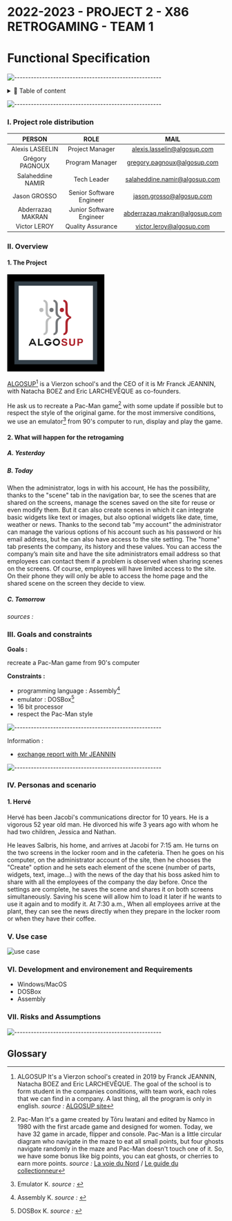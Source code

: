 # 2022-2023 - PROJECT 2 - X86 RETROGAMING - TEAM 1

# Functional Specification

![-----------------------------------------------------](https://raw.githubusercontent.com/andreasbm/readme/master/assets/lines/rainbow.png)

<details>
<summary>📖 Table of content</summary>

- [2022-2023 - PROJECT 2 - X86 RETROGAMING - TEAM 1](#2022-2023---project-2---x86-retrogaming---team-1)
- [Functional Specification](#functional-specification)
    - [I. Project role distribution](#i-project-role-distribution)
    - [II. Overview](#ii-overview)
      - [1. The Project](#1-the-project)
      - [2. What will happen for the retrogaming](#2-what-will-happen-for-the-retrogaming)
        - [A. Yesterday](#a-yesterday)
        - [B. Today](#b-today)
        - [C. Tomorrow](#c-tomorrow)
    - [III. Goals and constraints](#iii-goals-and-constraints)
    - [IV. Personas and scenario](#iv-personas-and-scenario)
      - [1. Hervé](#1-hervé)
    - [V. Use case](#v-use-case)
    - [VI. Development and environement and Requirements](#vi-development-and-environement-and-requirements)
    - [VII. Risks and Assumptions](#vii-risks-and-assumptions)
  - [Glossary](#glossary)

</details>

![-----------------------------------------------------](https://raw.githubusercontent.com/andreasbm/readme/master/assets/lines/rainbow.png)

### I. Project role distribution

| PERSON | ROLE | MAIL |
| :-: | :-: | :-: |
| Alexis LASEELIN | Project Manager | alexis.lasselin@algosup.com |
| Grégory PAGNOUX | Program Manager | gregory.pagnoux@algosup.com |
| Salaheddine NAMIR | Tech Leader | salaheddine.namir@algosup.com |
| Jason GROSSO | Senior Software Engineer | jason.grosso@algosup.com |
| Abderrazaq MAKRAN | Junior Software Engineer | abderrazaq.makran@algosup.com |
| Victor LEROY | Quality Assurance | victor.leroy@algosup.com |

### II. Overview

#### 1. The Project

![ALGOSUP logo's](img/logoALGOSUP.png)

[ALGOSUP](https://algosup.com)[^1] is a Vierzon school's and the CEO of it is Mr Franck JEANNIN, with Natacha BOEZ and Eric LARCHEVÊQUE as co-founders.

He ask us to recreate a Pac-Man game[^2] with some update if possible but to respect the style of the original game. for the most immersive conditions, we use an emulator[^3] from 90's computer to run, display and play the game.

#### 2. What will happen for the retrogaming

##### A. Yesterday



##### B. Today

When the administrator, logs in with his account, He has the possibility, thanks to the "scene" tab in the navigation bar, to see the scenes that are shared on the screens, manage the scenes saved on the site for reuse or even modify them. But it can also create scenes in which it can integrate basic widgets like text or images, but also optional widgets like date, time, weather or news.
Thanks to the second tab "my account" the administrator can manage the various options of his account such as his password or his email address, but he can also have access to the site setting.
The "home" tab presents the company, its history and these values. You can access the company’s main site and have the site administrators email address so that employees can contact them if a problem is observed when sharing scenes on the screens.
Of course, employees will have limited access to the site. On their phone they will only be able to access the home page and the shared scene on the screen they decide to view.

##### C. Tomorrow



*sources :* []()

### III. Goals and constraints

**Goals :**

recreate a Pac-Man game from 90's computer

**Constraints :**

- programming language : Assembly[^4]
- emulator : DOSBox[^5]
- 16 bit processor
- respect the Pac-Man style

![-----------------------------------------------------](https://raw.githubusercontent.com/andreasbm/readme/master/assets/lines/rainbow.png)

Information :
- [exchange report with Mr JEANNIN]()
  
![-----------------------------------------------------](https://raw.githubusercontent.com/andreasbm/readme/master/assets/lines/rainbow.png)

### IV. Personas and scenario

#### 1. Hervé

Hervé has been Jacobi's communications director for 10 years. He is a vigorous 52 year old man. He divorced his wife 3 years ago with whom he had two children, Jessica and Nathan.

He leaves Salbris, his home, and arrives at Jacobi for 7:15 am. He turns on the two screens in the locker room and in the cafeteria. Then he goes on his computer, on the administrator account of the site, then he chooses the "Create" option and he sets each element of the scene (number of parts, widgets, text, image...) with the news of the day that his boss asked him to share with all the employees of the company the day before. Once the settings are complete, he saves the scene and shares it on both screens simultaneously.
Saving his scene will allow him to load it later if he wants to use it again and to modify it.
At 7:30 a.m., When all employees arrive at the plant, they can see the news directly when they prepare in the locker room or when they have their coffee.

### V. Use case
![use case](img/)

### VI. Development and environement and Requirements

  - Windows/MacOS
  - DOSBox
  - Assembly

### VII. Risks and Assumptions



![-----------------------------------------------------](https://raw.githubusercontent.com/andreasbm/readme/master/assets/lines/rainbow.png)

##  Glossary

[^1]: ALGOSUP
It's a Vierzon school's created in 2019 by Franck JEANNIN, Natacha BOEZ and Eric LARCHEVÊQUE. The goal of the school is to form student in the companies conditions, with team work, each roles that we can find in a company. A last thing, all the program is only in english.
*source :* [ALGOSUP site](https://algosup.com)

[^2]: Pac-Man
It's a game created by Tōru Iwatani and edited by Namco in 1980 with the first arcade game and designed for women. Today, we have 32 game in arcade, flipper and console.
Pac-Man is a little circular diagram who navigate in the maze to eat all small points, but four ghosts navigate randomly in the maze and Pac-Man doesn't touch one of it. So, we have some bonus like big points, you can eat ghosts, or cherries to earn more points.
*source :* [La voie du Nord](https://www.lavoixdunord.fr/755801/article/2020-05-22/pac-man-fete-ses-40-ans-cinq-choses-que-vous-ignorez-peut-etre-sur-lui#) / [Le guide du collectionneur](https://leguideducollectionneur.fr/2017/12/22/bonus-pac-man/)

[^3]: Emulator
K.
*source :* []()

[^4]: Assembly
K.
*source :* []()

[^5]: DOSBox
K.
*source :* []()
